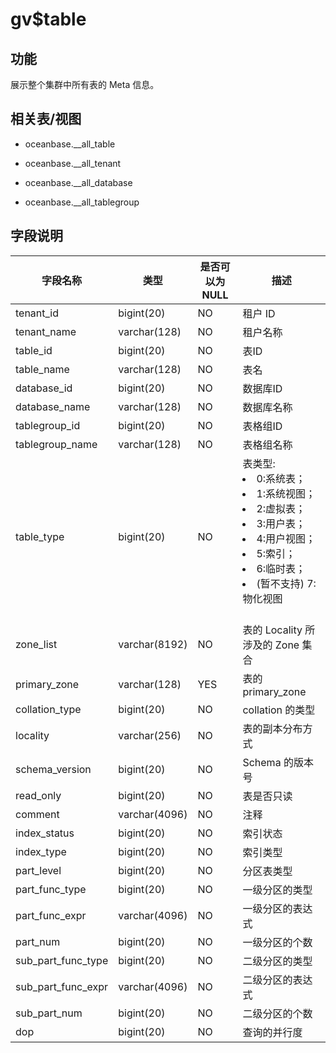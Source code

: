gv$table 
=============================



功能 
-----------

展示整个集群中所有表的 Meta 信息。

相关表/视图 
---------------

* oceanbase.__all_table

  

* oceanbase.__all_tenant

  

* oceanbase.__all_database

  

* oceanbase.__all_tablegroup

  




字段说明 
-------------



|      **字段名称**      |    **类型**     | **是否可以为 NULL** |          **描述**          |
|--------------------|---------------|----------------|--------------------------|
| tenant_id          | bigint(20)    | NO             | 租户 ID                    |
| tenant_name        | varchar(128)  | NO             | 租户名称                     |
| table_id           | bigint(20)    | NO             | 表ID                      |
| table_name         | varchar(128)  | NO             | 表名                       |
| database_id        | bigint(20)    | NO             | 数据库ID                    |
| database_name      | varchar(128)  | NO             | 数据库名称                    |
| tablegroup_id      | bigint(20)    | NO             | 表格组ID                    |
| tablegroup_name    | varchar(128)  | NO             | 表格组名称                    |
| table_type         | bigint(20)    | NO             | 表类型:<br><li> 0:系统表；</li> <li>1:系统视图；</li> <li>2:虚拟表；</li> <li>3:用户表；</li> <li>4:用户视图；</li> <li>5:索引；</li> <li>6:临时表；</li> <li>(暂不支持) 7:物化视图 </li> </br>                     |
| zone_list          | varchar(8192) | NO             | 表的 Locality 所涉及的 Zone 集合 |
| primary_zone       | varchar(128)  | YES            | 表的 primary_zone          |
| collation_type     | bigint(20)    | NO             | collation 的类型            |
| locality           | varchar(256)  | NO             | 表的副本分布方式                 |
| schema_version     | bigint(20)    | NO             | Schema 的版本号              |
| read_only          | bigint(20)    | NO             | 表是否只读                    |
| comment            | varchar(4096) | NO             | 注释                       |
| index_status       | bigint(20)    | NO             | 索引状态                     |
| index_type         | bigint(20)    | NO             | 索引类型                     |
| part_level         | bigint(20)    | NO             | 分区表类型                    |
| part_func_type     | bigint(20)    | NO             | 一级分区的类型                  |
| part_func_expr     | varchar(4096) | NO             | 一级分区的表达式                 |
| part_num           | bigint(20)    | NO             | 一级分区的个数                  |
| sub_part_func_type | bigint(20)    | NO             | 二级分区的类型                  |
| sub_part_func_expr | varchar(4096) | NO             | 二级分区的表达式                 |
| sub_part_num       | bigint(20)    | NO             | 二级分区的个数                  |
| dop                | bigint(20)    | NO             | 查询的并行度                   |



